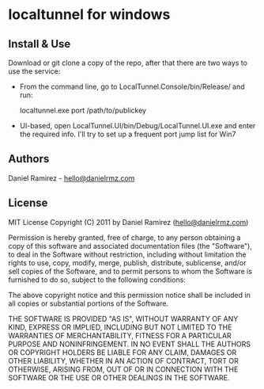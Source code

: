localtunnel for windows
=======================

Install & Use
-------------
Download or git clone a copy of the repo, after that there are two ways to use the service:

* From the command line, go to LocalTunnel.Console/bin/Release/ and run:
   
   localtunnel.exe port /path/to/publickey

* UI-based, open LocalTunnel.UI/bin/Debug/LocalTunnel.UI.exe and enter the required info. I'll try to set up a frequent port jump list for Win7


Authors
-------
Daniel Ramirez - hello@danielrmz.com


License
------- 
MIT License
Copyright (C) 2011 by Daniel Ramirez (hello@danielrmz.com)

Permission is hereby granted, free of charge, to any person obtaining a copy
of this software and associated documentation files (the "Software"), to deal
in the Software without restriction, including without limitation the rights
to use, copy, modify, merge, publish, distribute, sublicense, and/or sell
copies of the Software, and to permit persons to whom the Software is
furnished to do so, subject to the following conditions:

The above copyright notice and this permission notice shall be included in
all copies or substantial portions of the Software.

THE SOFTWARE IS PROVIDED "AS IS", WITHOUT WARRANTY OF ANY KIND, EXPRESS OR
IMPLIED, INCLUDING BUT NOT LIMITED TO THE WARRANTIES OF MERCHANTABILITY,
FITNESS FOR A PARTICULAR PURPOSE AND NONINFRINGEMENT. IN NO EVENT SHALL THE
AUTHORS OR COPYRIGHT HOLDERS BE LIABLE FOR ANY CLAIM, DAMAGES OR OTHER
LIABILITY, WHETHER IN AN ACTION OF CONTRACT, TORT OR OTHERWISE, ARISING FROM,
OUT OF OR IN CONNECTION WITH THE SOFTWARE OR THE USE OR OTHER DEALINGS IN
THE SOFTWARE.

